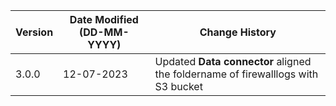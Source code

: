 | **Version** | **Date Modified (DD-MM-YYYY)** | **Change History**                          |
|-------------|--------------------------------|---------------------------------------------|
| 3.0.0       | 12-07-2023                     | Updated **Data connector**  aligned the foldername of firewalllogs with S3 bucket |

